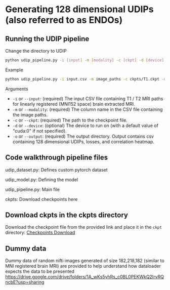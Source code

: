 # Generating 128 dimensional UDIPs (also referred to as ENDOs)

## Running the UDIP pipeline

Change the directory to UDIP

```bash
python udip_pipeline.py -i [input] -m [modality] -c [ckpt] -d [device] -o [output]
```
Example
```bash
python udip_pipeline.py -i input.csv -m image_paths -c ckpts/T1.ckpt -d cuda:0 -o output
```

Arguments
- `-i` or `--input`: (required) The input CSV file containing T1 / T2 MRI paths for linearly registered (MNI152 space) brain extracted MRI.
- `-m` or `--modality`: (required) The column name in the CSV file containing the image paths.
- `-c` or `--ckpt`: (required) The path to the checkpoint file.
- `-d` or `--device`: (optional) The device to run on (with a default value of "cuda:0" if not specified).
- `-o` or `--output`: (required) The output directory. Output contains csv containing 128 dimensional UDIPs, losses, and correlation heatmap.


## Code walkthrough pipeline files

udip_dataset.py: Defines custom pytorch dataset

udip_model.py: Defining the model

udip_pipeline.py: Main file

ckpts: Download checkpoints here



## Download ckpts in the ckpts directory

Download the checkpoint file from the provided link and place it in the `ckpt` directory:
     [Checkpoints Download](https://drive.google.com/drive/folders/16IXv-w6xpHhEQiSNjRSI8S5wS4QDjGKE?usp=drive_link)

## Dummy data

Dummy data of random nifti images generated of size 182,218,182 (similar to MNI registered brain MRI) are provided to help understand how dataloader expects the data to be presented
https://drive.google.com/drive/folders/1A_wKs5yhRs_c0BL0PEKWkQ2IrvRQncbE?usp=sharing
